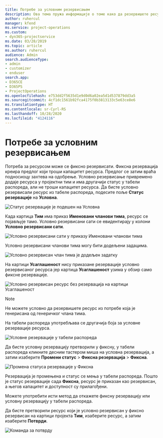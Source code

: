 ```yaml
---
title: Потребе за условним резервисањем
description: Ова тема пружа информације о томе како да резервишете ресурсе према потребама за условним резервисањем.
author: ruhercul
manager: kfend
ms.service: project-operations
ms.custom:
- dyn365-projectservice
ms.date: 03/28/2019
ms.topic: article
ms.author: ruhercul
audience: Admin
search.audienceType:
- admin
- customizer
- enduser
search.app:
- D365CE
- D365PS
- ProjectOperations
ms.openlocfilehash: e753dd2f5635d1e9d0d6a02ea5d1d537879dd3a5
ms.sourcegitcommit: 4cf1dc1561b92fca4175f0b3813133c5e63ce8e6
ms.translationtype: HT
ms.contentlocale: sr-Cyrl-RS
ms.lasthandoff: 10/28/2020
ms.locfileid: "4124116"
---
```

# <a name="soft-book-requirements"></a>Потребе за условним резервисањем

Потреба за ресурсом може се фиксно резервисати. Фиксна резервација креира предлог који троши капацитет ресурса. Предлог се затим враћа подносиоцу захтева на одобрење. Условно резервисање привремено додаје ресурса у пројектни тим и има другачији статус у табели распореда, али не троши капацитет ресурса. Да бисте условно резервисали ресурс из табеле распореда, подесите поље **Статус резервације** на **Условна**.

![Статус резервације је подешен на Условна](media/Resource-Management-image77.png)

Када картица **Тим** има приказ **Именовани чланови тима**, ресурс се појављује тамо. Условно резервисани сати се евидентирају у колони **Условно резервисани сати**.

![Условно резервисани сати у приказу Именовани чланови тима](media/Resource-Management-image78.png)

Условно резервисани чланови тима могу бити додељени задацима.

![Условно резервисан члан тима је додељен задатку](media/Resource-Management-image79.png)

На картици **Усаглашеност** нису приказане резервације условно резервисаног ресурса јер картица **Усаглашеност** узима у обзир само фиксне резервације.

![Условно резервисан ресурс без резервација на картици Усаглашеност](media/Resource-Management-image80.png)

> [!NOTE]
> Не можете условно да резервишете ресурс из потребе која је генерисана од генеричког члана тима.

На табели распореда употребљава се другачија боја за условне резервације ресурса.

![Условне резервације у табели распореда](media/Resource-Management-image81.png)

Да бисте условну резервацију претворили у фиксну, у табели распореда кликните десним тастером миша на условна резервација, а затим изаберите **Промени статус** \> **Фиксна резервација** \> **Фиксна**.

![Промена статуса резервације у Фиксна](media/Resource-Management-image82.png)

Резервација је промењена и статус се мења у табели распореда. Пошто је статус резервације сада **Фиксна**, ресурс је приказан као резервисан, а његов капацитет и доступност су прилагођени.

Можете употребити исти метод да откажете фиксну резервацију или условну резервацију у табели распореда.

Да бисте претворили ресурс који је условно резервисан у фиксно резервисан на картици пројекта **Тим**, изаберите ресурс, а затим изаберите **Потврди**.

![Команда за потврду](media/Resource-Management-image83.png)
